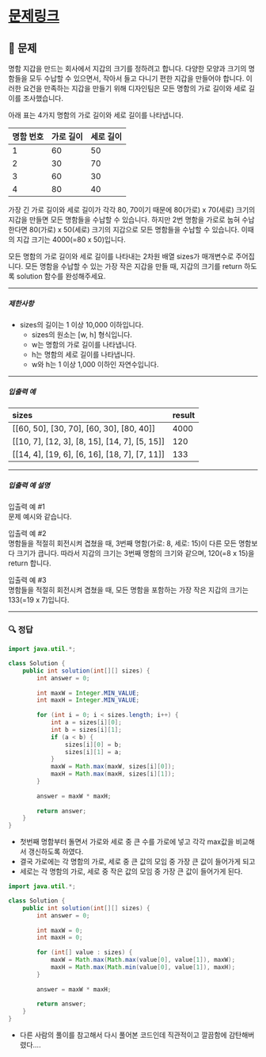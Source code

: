 # [문제링크](https://school.programmers.co.kr/learn/courses/30/lessons/86491)

## 📝 문제

명함 지갑을 만드는 회사에서 지갑의 크기를 정하려고 합니다. 다양한 모양과 크기의 명함들을 모두 수납할 수 있으면서, 작아서 들고 다니기 편한 지갑을 만들어야 합니다. 이러한 요건을 만족하는 지갑을 만들기 위해 디자인팀은 모든 명함의 가로 길이와 세로 길이를 조사했습니다.

아래 표는 4가지 명함의 가로 길이와 세로 길이를 나타냅니다.

| 명함 번호 | 가로 길이 | 세로 길이 |
|:--------- |:--------- |:--------- |
| 1         | 60        | 50        |
| 2         | 30        | 70        |
| 3         | 60        | 30        |
| 4         | 80        | 40          |


가장 긴 가로 길이와 세로 길이가 각각 80, 70이기 때문에 80(가로) x 70(세로) 크기의 지갑을 만들면 모든 명함들을 수납할 수 있습니다. 하지만 2번 명함을 가로로 눕혀 수납한다면 80(가로) x 50(세로) 크기의 지갑으로 모든 명함들을 수납할 수 있습니다. 이때의 지갑 크기는 4000(=80 x 50)입니다.

모든 명함의 가로 길이와 세로 길이를 나타내는 2차원 배열 sizes가 매개변수로 주어집니다. 모든 명함을 수납할 수 있는 가장 작은 지갑을 만들 때, 지갑의 크기를 return 하도록 solution 함수를 완성해주세요.

---

##### 제한사항

-   sizes의 길이는 1 이상 10,000 이하입니다.
    -   sizes의 원소는 [w, h] 형식입니다.
    -   w는 명함의 가로 길이를 나타냅니다.
    -   h는 명함의 세로 길이를 나타냅니다.
    -   w와 h는 1 이상 1,000 이하인 자연수입니다.

---

##### 입출력 예

| sizes                                           | result |
|:----------------------------------------------- |:------ |
| \[[60, 50], [30, 70], [60, 30], [80, 40]\]      | 4000   |
| \[[10, 7], [12, 3], [8, 15], [14, 7], [5, 15]\] | 120    |
| \[[14, 4], [19, 6], [6, 16], [18, 7], [7, 11]\] | 133       |

---

##### 입출력 예 설명

입출력 예 #1  
문제 예시와 같습니다.

입출력 예 #2  
명함들을 적절히 회전시켜 겹쳤을 때, 3번째 명함(가로: 8, 세로: 15)이 다른 모든 명함보다 크기가 큽니다. 따라서 지갑의 크기는 3번째 명함의 크기와 같으며, 120(=8 x 15)을 return 합니다.

입출력 예 #3  
명함들을 적절히 회전시켜 겹쳤을 때, 모든 명함을 포함하는 가장 작은 지갑의 크기는 133(=19 x 7)입니다.

---

### 🔍 정답

```java
import java.util.*;

class Solution {
    public int solution(int[][] sizes) {
        int answer = 0;
        
        int maxW = Integer.MIN_VALUE;
        int maxH = Integer.MIN_VALUE;
        
        for (int i = 0; i < sizes.length; i++) {
            int a = sizes[i][0];
            int b = sizes[i][1];
            if (a < b) {
                sizes[i][0] = b;
                sizes[i][1] = a;
            }
            maxW = Math.max(maxW, sizes[i][0]);
            maxH = Math.max(maxH, sizes[i][1]);
        }
        
        answer = maxW * maxH;
        
        return answer;
    }
}
```
- 첫번째 명함부터 돌면서 가로와 세로 중 큰 수를 가로에 넣고 각각 max값을 비교해서 갱신하도록 하였다.
- 결국 가로에는 각 명함의 가로, 세로 중 큰 값의 모임 중 가장 큰 값이 들어가게 되고
- 세로는 각 명함의 가로, 세로 중 작은 값의 모임 중 가장 큰 값이 들어가게 된다.

```java
import java.util.*;

class Solution {
    public int solution(int[][] sizes) {
        int answer = 0;
        
        int maxW = 0;
        int maxH = 0;
        
        for (int[] value : sizes) {
            maxW = Math.max(Math.max(value[0], value[1]), maxW);
            maxH = Math.max(Math.min(value[0], value[1]), maxH);
        }
        
        answer = maxW * maxH;
        
        return answer;
    }
}
```
- 다른 사람의 풀이를 참고해서 다시 풀어본 코드인데 직관적이고 깔끔함에 감탄해버렸다....